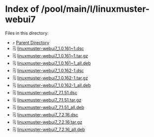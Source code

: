
# Index of /pool/main/l/linuxmuster-webui7
Files in this directory:
- ⤴ [Parent Directory](../)
- 🗒 [linuxmuster-webui7_1.0.161~1.dsc](linuxmuster-webui7_1.0.161~1.dsc)
- 🗒 [linuxmuster-webui7_1.0.161~1.tar.gz](linuxmuster-webui7_1.0.161~1.tar.gz)
- 🗒 [linuxmuster-webui7_1.0.161~1_all.deb](linuxmuster-webui7_1.0.161~1_all.deb)
- 🗒 [linuxmuster-webui7_1.0.162-1.dsc](linuxmuster-webui7_1.0.162-1.dsc)
- 🗒 [linuxmuster-webui7_1.0.162-1.tar.gz](linuxmuster-webui7_1.0.162-1.tar.gz)
- 🗒 [linuxmuster-webui7_1.0.162-1_all.deb](linuxmuster-webui7_1.0.162-1_all.deb)
- 🗒 [linuxmuster-webui7_7.1.51.dsc](linuxmuster-webui7_7.1.51.dsc)
- 🗒 [linuxmuster-webui7_7.1.51.tar.gz](linuxmuster-webui7_7.1.51.tar.gz)
- 🗒 [linuxmuster-webui7_7.1.51_all.deb](linuxmuster-webui7_7.1.51_all.deb)
- 🗒 [linuxmuster-webui7_7.2.16.dsc](linuxmuster-webui7_7.2.16.dsc)
- 🗒 [linuxmuster-webui7_7.2.16.tar.gz](linuxmuster-webui7_7.2.16.tar.gz)
- 🗒 [linuxmuster-webui7_7.2.16_all.deb](linuxmuster-webui7_7.2.16_all.deb)
